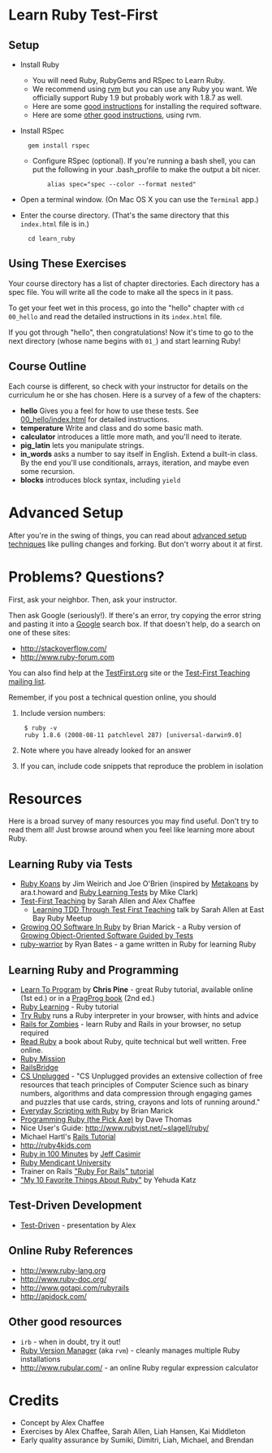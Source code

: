 # Learn Ruby Test-First

## Setup

* Install Ruby

  * You will need Ruby, RubyGems and RSpec to Learn Ruby.
  * We recommend using [rvm](http://rvm.beginrescueend.com) but you can use any Ruby you want. We officially support Ruby 1.9 but probably work with 1.8.7 as well.
  * Here are some [good instructions](http://www.wiki.devchix.com/index.php?title=Workshop_Installation_Notes_Rails_3) for installing the required software.
  * Here are some [other good instructions](http://ruby.railstutorial.org/ruby-on-rails-tutorial-book#sec:rubygems), using rvm.

* Install RSpec

        gem install rspec

  * Configure RSpec (optional). If you're running a bash shell, you can put the following in your .bash_profile to make the output a bit nicer.

            alias spec="spec --color --format nested"

* Open a terminal window. (On Mac OS X you can use the `Terminal` app.)

* Enter the course directory. (That's the same directory that this `index.html` file is in.)

        cd learn_ruby


## Using These Exercises

Your course directory has a list of chapter directories. Each
directory has a spec file. You will write all the code to make all the specs
in it pass.

To get your feet wet in this process, go into the "hello" chapter with `cd
00_hello` and read the detailed instructions in its `index.html` file.

If you got through "hello", then congratulations! Now it's time to go to the
next directory (whose name begins with `01_`) and start learning Ruby!

## Course Outline

Each course is different, so check with your instructor for details on the
curriculum he or she has chosen. Here is a survey of a few of the chapters:

* **hello**
  Gives you a feel for how to use these tests.
  See [00_hello/index.html](00_hello/index.html) for detailed instructions.
* **temperature**
  Write and class and do some basic math.
* **calculator** introduces a little more math, and you'll need to iterate.
* **pig\_latin** lets you manipulate strings.
* **in\_words** asks a number to say itself in English. Extend a built-in class. By the end you'll use conditionals, arrays, iteration, and maybe even some recursion.
* **blocks** introduces block syntax, including `yield`

# Advanced Setup

After you're in the swing of things, you can read about [advanced setup techniques](advanced_setup.html) like pulling changes and forking. But don't worry about it at first.

# Problems? Questions?

First, ask your neighbor. Then, ask your instructor.

Then ask Google (seriously!). If there's an error, try copying the error string and pasting it into a [Google](http://google.com) search box. If that doesn't help, do a search on one of these sites:

*	<http://stackoverflow.com/>
*	<http://www.ruby-forum.com>

You can also find help at the [TestFirst.org](http://testfirst.org) site or the [Test-First Teaching mailing list](http://groups.google.com/group/test-first-teaching).

Remember, if you post a technical question online, you should

1. Include version numbers:

        $ ruby -v
        ruby 1.8.6 (2008-08-11 patchlevel 287) [universal-darwin9.0]

2. Note where you have already looked for an answer
3. If you can, include code snippets that reproduce the problem in isolation

# Resources

Here is a broad survey of many resources you may find useful. Don't try to read them all! Just browse around when you feel like learning more about Ruby.

## Learning Ruby via Tests
* [Ruby Koans](http://rubykoans.com) by Jim Weirich and Joe O'Brien (inspired by [Metakoans](http://rubyquiz.com/quiz67.html) by ara.t.howard and [Ruby Learning Tests](http://clarkware.com/cgi/blosxom/2005/03/18) by Mike Clark)
* [Test-First Teaching](http://testfirst.org) by Sarah Allen and Alex Chaffee
  * [Learning TDD Through Test First Teaching](http://www.youtube.com/watch?v=KgfdlZuVz7I) talk by Sarah Allen at East Bay Ruby Meetup
* [Growing OO Software In Ruby](http://www.exampler.com/blog/2009/12/17/growing-object-oriented-software-in-ruby/) by Brian Marick - a Ruby version of [Growing Object-Oriented Software Guided by Tests](http://www.growing-object-oriented-software.com/)
* [ruby-warrior](http://github.com/ryanb/ruby-warrior) by Ryan Bates - a game written in Ruby for learning Ruby

## Learning Ruby and Programming
* [Learn To Program](http://pine.fm/LearnToProgram/) by **Chris Pine** - great Ruby tutorial, available online (1st ed.) or in a [PragProg book](http://www.pragprog.com/titles/ltp2/learn-to-program-2nd-edition) (2nd ed.)
* [Ruby Learning](http://rubylearning.com/satishtalim/tutorial.html) - Ruby tutorial
* [Try Ruby](http://tryruby.org) runs a Ruby interpreter in your browser, with hints and advice
* [Rails for Zombies](http://railsforzombies.org) - learn Ruby and Rails in your browser, no setup required
* [Read Ruby](http://ruby.runpaint.org/) a book about Ruby, quite technical but well written. Free online.
* [Ruby Mission](http://github.com/alexch/mission)
* [RailsBridge](http://groups.google.com/group/railsbridge)
* [CS Unplugged](http://www.csunplugged.org/) - "CS Unplugged provides an extensive collection of free resources that teach principles of Computer Science such as binary numbers, algorithms and data compression through engaging games and puzzles that use cards, string, crayons and lots of running around."
* [Everyday Scripting with Ruby](http://pragprog.com/titles/bmsft/everyday-scripting-with-ruby) by Brian Marick
* [Programming Ruby (the Pick Axe)](http://pragprog.com/titles/ruby/programming-ruby) by Dave Thomas
* Nice User's Guide: <http://www.rubyist.net/~slagell/ruby/>
* Michael Hartl's [Rails Tutorial](http://railstutorial.org)
* <http://ruby4kids.com>
* [Ruby in 100 Minutes](http://jumpstartlab.com/resources/ruby-jumpstart/ruby/) by [Jeff Casimir](http://jumpstartlab.com)
* [Ruby Mendicant University](http://university.rubymendicant.com)
* Trainer on Rails ["Ruby For Rails" tutorial](http://www.public.traineronrails.com/courses/ruby/)
* ["My 10 Favorite Things About Ruby"](http://yehudakatz.com/2009/08/24/my-10-favorite-things-about-the-ruby-language/) by Yehuda Katz

## Test-Driven Development
* [Test-Driven](http://www.slideshare.net/alexchaffee/test-driven) - presentation by Alex

## Online Ruby References

* <http://www.ruby-lang.org>
*	<http://www.ruby-doc.org/>
*	<http://www.gotapi.com/rubyrails>
*	<http://apidock.com/>

## Other good resources

*	`irb` - when in doubt, try it out!
*	[Ruby Version Manager](http://rvm.beginrescueend.com/) (aka `rvm`) - cleanly manages multiple Ruby installations
*	<http://www.rubular.com/> - an online Ruby regular expression calculator

# Credits

* Concept by Alex Chaffee
* Exercises by Alex Chaffee, Sarah Allen, Liah Hansen, Kai Middleton
* Early quality assurance by Sumiki, Dimitri, Liah, Michael, and Brendan

